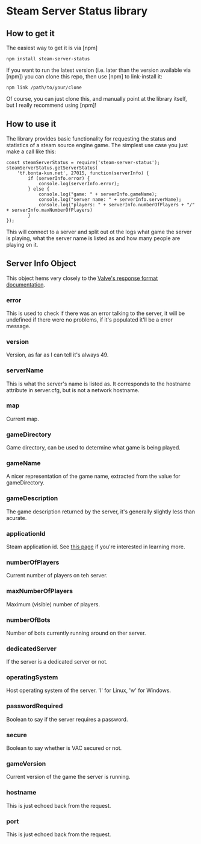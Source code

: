 Steam Server Status library
=========================

How to get it
-------------

The easiest way to get it is via [npm]

    npm install steam-server-status

If you want to run the latest version (i.e. later than the version available
via [npm]) you can clone this repo, then use [npm] to link-install it:

    npm link /path/to/your/clone

Of course, you can just clone this, and manually point at the library itself,
but I really recommend using [npm]!

How to use it
-------------

The library provides basic functionality for requesting the status and statistics of a steam source engine game. The simplest use case you just make a call like this:

    const steamServerStatus = require('steam-server-status');
    steamServerStatus.getServerStatus(
        'tf.bonta-kun.net', 27015, function(serverInfo) {
            if (serverInfo.error) {
                console.log(serverInfo.error);
            } else {
                console.log("game: " + serverInfo.gameName);
                console.log("server name: " + serverInfo.serverName);
                console.log("players: " + serverInfo.numberOfPlayers + "/" + serverInfo.maxNumberOfPlayers)
            }
    });

This will connect to a server and split out ot the logs what game the server is playing, what the server name is listed as and how many people are playing on it.

Server Info Object
------------------

This object hems very closely to the [Valve's response format documentation](https://developer.valvesoftware.com/wiki/Source_Server_Queries#Reply_format_3).

### error 

This is used to check if there was an error talking to the server, it will be undefined if there were no problems, if it's populated it'll be a error message.

### version

Version, as far as I can tell it's always 49.

### serverName

This is what the server's name is listed as. It corresponds to the hostname attribute in server.cfg, but is not a network hostname.

### map

Current map.

### gameDirectory

Game directory, can be used to determine what game is being played.

### gameName

A nicer representation of the game name, extracted from the value for gameDirectory.

### gameDescription

The game description returned by the server, it's generally slightly less than acurate.

### applicationId

Steam application id. See [this page](https://developer.valvesoftware.com/wiki/Steam_Application_IDs) if you're interested in learning more.

### numberOfPlayers

Current number of players on teh server.

### maxNumberOfPlayers

Maximum (visible) number of players.

### numberOfBots

Number of bots currently running around on ther server.

### dedicatedServer

If the server is a dedicated server or not.

### operatingSystem

Host operating system of the server. 'l' for Linux, 'w' for Windows.

### passwordRequired

Boolean to say if the server requires a password.

### secure

Boolean to say whether is VAC secured or not.

### gameVersion

Current version of the game the server is running.

### hostname

This is just echoed back from the request.

### port

This is just echoed back from the request.
